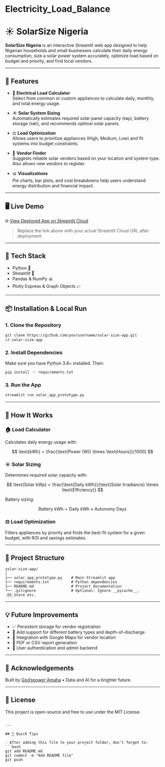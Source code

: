 # Electricity_Load_Balance




# ☀️ SolarSize Nigeria

**SolarSize Nigeria** is an interactive Streamlit web app designed to help Nigerian households and small businesses calculate their daily energy consumption, size a solar power system accurately, optimize load based on budget and priority, and find local vendors.

---

## 🚀 Features

- 🔌 **Electrical Load Calculator**  
  Select from common or custom appliances to calculate daily, monthly, and total energy usage.

- ☀️ **Solar System Sizing**  
  Automatically estimates required solar panel capacity (`kWp`), battery storage (`kWh`), and recommends optimal solar panels.

- ⚖️ **Load Optimization**  
  Allows users to prioritize appliances (High, Medium, Low) and fit systems into budget constraints.

- 🏪 **Vendor Finder**  
  Suggests reliable solar vendors based on your location and system type. Also allows new vendors to register.

- 📊 **Visualizations**  
  Pie charts, bar plots, and cost breakdowns help users understand energy distribution and financial impact.

---

## 🖥️ Live Demo

🌐 [View Deployed App on Streamlit Cloud](https://your-streamlit-app-link.streamlit.app)  
> Replace the link above with your actual Streamlit Cloud URL after deployment.

---

## 🧰 Tech Stack

- Python 🐍
- Streamlit 🎈
- Pandas & NumPy 📊
- Plotly Express & Graph Objects 📈

---

## 📦 Installation & Local Run

### 1. Clone the Repository

```bash
git clone https://github.com/yourusername/solar-size-app.git
cd solar-size-app
````

### 2. Install Dependencies

Make sure you have Python 3.8+ installed. Then:

```bash
pip install -r requirements.txt
```

### 3. Run the App

```bash
streamlit run solar_app_prototype.py
```

---

## 🧮 How It Works

### 🏠 Load Calculator

Calculates daily energy usage with:

$$
\text{kWh} = \frac{\text{Power (W)} \times \text{Hours}}{1000}
$$

### ☀️ Solar Sizing

Determines required solar capacity with:

$$
\text{Solar kWp} = \frac{\text{Daily kWh}}{\text{Solar Irradiance} \times \text{Efficiency}}
$$

Battery sizing:

$$
\text{Battery kWh} = \text{Daily kWh} \times \text{Autonomy Days}
$$

### ⚖️ Load Optimization

Filters appliances by priority and finds the best-fit system for a given budget, with ROI and savings estimates.

---

## 📂 Project Structure

```
solar-size-app/
│
├── solar_app_prototype.py    # Main Streamlit app
├── requirements.txt          # Python dependencies
├── README.md                 # Project documentation
└── .gitignore                # Optional: Ignore __pycache__, .DS_Store etc.
```

---

## 💡 Future Improvements

* ✅ Persistent storage for vendor registration
* 🔋 Add support for different battery types and depth-of-discharge
* 📡 Integration with Google Maps for vendor location
* 🧾 PDF or CSV report generation
* 🛑 User authentication and admin backend

---

## 🙌 Acknowledgements

Built by [God’spower Amaha](mailto:amahagodspower@gmail.com)
• Data and AI for a brighter future.

---

## 📜 License

This project is open-source and free to use under the MIT License.

````

---

## 📌 Quick Tips

- After adding this file to your project folder, don’t forget to:
```bash
git add README.md
git commit -m "Add README file"
git push
````
